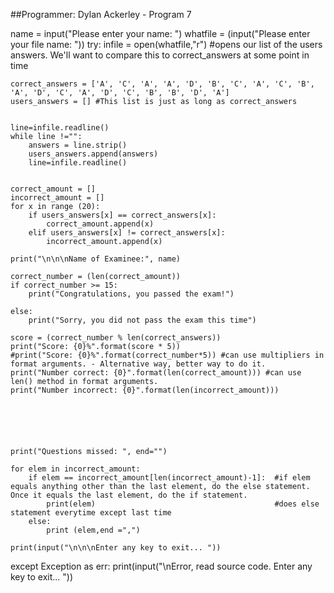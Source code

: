 ##Programmer: Dylan Ackerley - Program 7


name = input("Please enter your name: ")
whatfile = (input("Please enter your file name: "))
try:
    infile = open(whatfile,"r") #opens our list of the users answers. We'll want to compare this to correct_answers at some point in time

    correct_answers = ['A', 'C', 'A', 'A', 'D', 'B', 'C', 'A', 'C', 'B', 'A', 'D', 'C', 'A', 'D', 'C', 'B', 'B', 'D', 'A']
    users_answers = [] #This list is just as long as correct_answers


    line=infile.readline()
    while line !="":
        answers = line.strip()
        users_answers.append(answers)
        line=infile.readline()


    correct_amount = []
    incorrect_amount = []
    for x in range (20):
        if users_answers[x] == correct_answers[x]:
            correct_amount.append(x)
        elif users_answers[x] != correct_answers[x]:
            incorrect_amount.append(x)

    print("\n\n\nName of Examinee:", name)

    correct_number = (len(correct_amount))
    if correct_number >= 15:
        print("Congratulations, you passed the exam!")

    else:
        print("Sorry, you did not pass the exam this time")

    score = (correct_number % len(correct_answers))
    print("Score: {0}%".format(score * 5))
    #print("Score: {0}%".format(correct_number*5)) #can use multipliers in format arguments. - Alternative way, better way to do it.
    print("Number correct: {0}".format(len(correct_amount))) #can use len() method in format arguments.
    print("Number incorrect: {0}".format(len(incorrect_amount)))






    print("Questions missed: ", end="")

    for elem in incorrect_amount:
        if elem == incorrect_amount[len(incorrect_amount)-1]:  #if elem equals anything other than the last element, do the else statement. Once it equals the last element, do the if statement.
            print(elem)                                        #does else statement everytime except last time
        else:
            print (elem,end =",")

    print(input("\n\n\nEnter any key to exit... "))

except Exception as err:
    print(input("\nError, read source code. Enter any key to exit... "))




